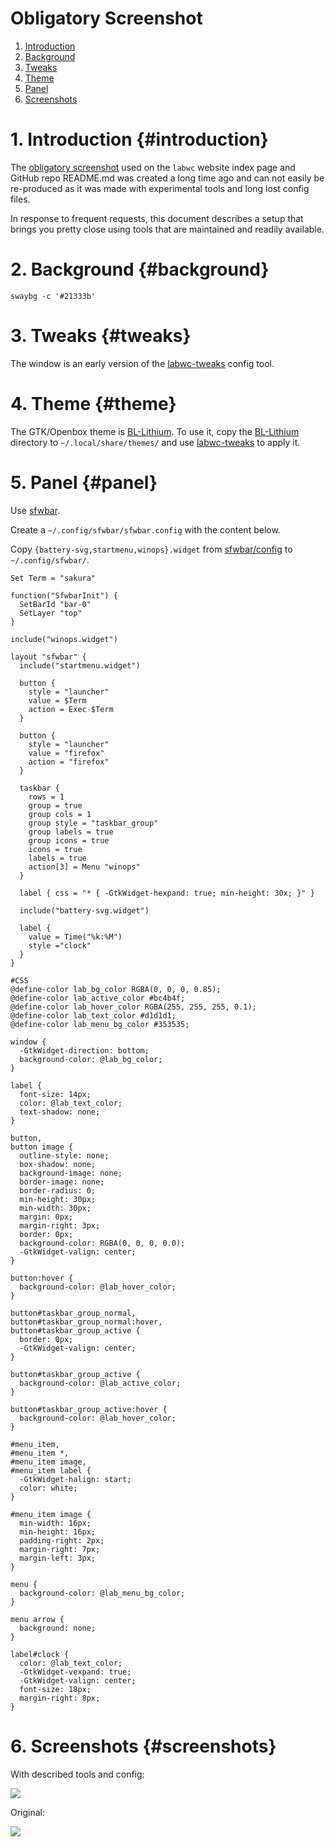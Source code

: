 # Obligatory Screenshot

1. [Introduction](#introduction)
2. [Background](#background)
3. [Tweaks](#tweaks)
4. [Theme](#theme)
5. [Panel](#panel)
6. [Screenshots](#screenshots)

# 1. Introduction {#introduction}

The [obligatory screenshot] used on the `labwc` website index page and GitHub
repo README.md was created a long time ago and can not easily be re-produced as
it was made with experimental tools and long lost config files.

In response to frequent requests, this document describes a setup that brings
you pretty close using tools that are maintained and readily available.

[obligatory screenshot]: img/scrot1.png

# 2. Background {#background}

```
swaybg -c '#21333b'
```

# 3. Tweaks {#tweaks}

The window is an early version of the [labwc-tweaks] config tool.

# 4. Theme {#theme}

The GTK/Openbox theme is [BL-Lithium]. To use it, copy the [BL-Lithium]
directory to `~/.local/share/themes/` and use [labwc-tweaks] to apply it.

[BL-Lithium]: https://github.com/BunsenLabs/bunsen-themes/tree/beryllium/themes/BL-Lithium
[labwc-tweaks]: https://github.com/labwc/labwc-tweaks

# 5. Panel {#panel}

Use [sfwbar].

Create a `~/.config/sfwbar/sfwbar.config` with the content below.

Copy `{battery-svg,startmenu,winops}.widget` from [sfwbar/config] to
`~/.config/sfwbar/`.

```
Set Term = "sakura"

function("SfwbarInit") {
  SetBarId "bar-0"
  SetLayer "top"
}

include("winops.widget")

layout "sfwbar" {
  include("startmenu.widget")

  button {
    style = "launcher"
    value = $Term
    action = Exec $Term
  }

  button {
    style = "launcher"
    value = "firefox"
    action = "firefox"
  }

  taskbar {
    rows = 1
    group = true
    group cols = 1
    group style = "taskbar_group"
    group labels = true
    group icons = true
    icons = true
    labels = true
    action[3] = Menu "winops"
  }

  label { css = "* { -GtkWidget-hexpand: true; min-height: 30x; }" }

  include("battery-svg.widget")

  label {
    value = Time("%k:%M")
    style ="clock"
  }
}

#CSS
@define-color lab_bg_color RGBA(0, 0, 0, 0.85);
@define-color lab_active_color #bc4b4f;
@define-color lab_hover_color RGBA(255, 255, 255, 0.1);
@define-color lab_text_color #d1d1d1;
@define-color lab_menu_bg_color #353535;

window {
  -GtkWidget-direction: bottom;
  background-color: @lab_bg_color;
}

label {
  font-size: 14px;
  color: @lab_text_color;
  text-shadow: none;
}

button,
button image {
  outline-style: none;
  box-shadow: none;
  background-image: none;
  border-image: none;
  border-radius: 0;
  min-height: 30px;
  min-width: 30px;
  margin: 0px;
  margin-right: 3px;
  border: 0px;
  background-color: RGBA(0, 0, 0, 0.0);
  -GtkWidget-valign: center;
}

button:hover {
  background-color: @lab_hover_color;
}

button#taskbar_group_normal,
button#taskbar_group_normal:hover,
button#taskbar_group_active {
  border: 0px;
  -GtkWidget-valign: center;
}

button#taskbar_group_active {
  background-color: @lab_active_color;
}

button#taskbar_group_active:hover {
  background-color: @lab_hover_color;
}

#menu_item,
#menu_item *,
#menu_item image,
#menu_item label {
  -GtkWidget-halign: start;
  color: white;
}

#menu_item image {
  min-width: 16px;
  min-height: 16px;
  padding-right: 2px;
  margin-right: 7px;
  margin-left: 3px;
}

menu {
  background-color: @lab_menu_bg_color;
}

menu arrow {
  background: none;
}

label#clock {
  color: @lab_text_color;
  -GtkWidget-vexpand: true;
  -GtkWidget-valign: center;
  font-size: 18px;
  margin-right: 8px;
}
```

[sfwbar]: https://github.com/LBCrion/sfwbar
[sfwbar/config]: https://github.com/LBCrion/sfwbar/tree/main/config


# 6. Screenshots {#screenshots}

With described tools and config:

<a href="img/scrot2.png">
  <img src="img/scrot2-small.png">
</a>

Original:

<a href="img/scrot1.png">
  <img src="img/scrot1-small.png">
</a>

